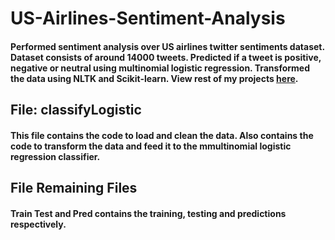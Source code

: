 # US-Airlines-Sentiment-Analysis

#### Performed sentiment analysis over US airlines twitter sentiments dataset. Dataset consists of around 14000 tweets. Predicted if a tweet is positive, negative or neutral using multinomial logistic regression. Transformed the data using NLTK and Scikit-learn. View rest of my projects [here](https://shivam360d.github.io/ShivamVats/).

## File: classifyLogistic
#### This file contains the code to load and clean the data. Also contains the code to transform the data and feed it to the mmultinomial logistic regression classifier.

## File Remaining Files
#### Train Test and Pred contains the training, testing and predictions respectively.
